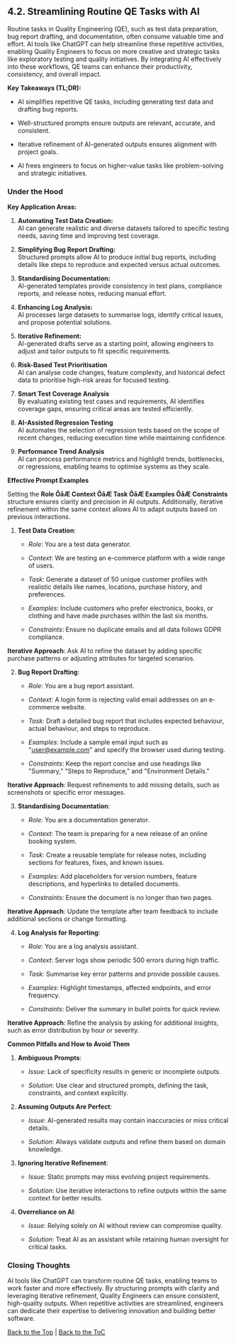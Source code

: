 ## 4.2. Streamlining Routine QE Tasks with AI

Routine tasks in Quality Engineering (QE), such as test data
preparation, bug report drafting, and documentation, often consume
valuable time and effort. AI tools like ChatGPT can help streamline
these repetitive activities, enabling Quality Engineers to focus on more
creative and strategic tasks like exploratory testing and quality
initiatives. By integrating AI effectively into these workflows, QE
teams can enhance their productivity, consistency, and overall impact.

**Key Takeaways (TL;DR):**

-   AI simplifies repetitive QE tasks, including generating test data
    and drafting bug reports.

-   Well-structured prompts ensure outputs are relevant, accurate, and
    consistent.

-   Iterative refinement of AI-generated outputs ensures alignment with
    project goals.

-   AI frees engineers to focus on higher-value tasks like
    problem-solving and strategic initiatives.

### Under the Hood

**Key Application Areas:**

1.  **Automating Test Data Creation:**\
    AI can generate realistic and diverse datasets tailored to specific
    testing needs, saving time and improving test coverage.

2.  **Simplifying Bug Report Drafting:**\
    Structured prompts allow AI to produce initial bug reports,
    including details like steps to reproduce and expected versus actual
    outcomes.

3.  **Standardising Documentation:**\
    AI-generated templates provide consistency in test plans, compliance
    reports, and release notes, reducing manual effort.

4.  **Enhancing Log Analysis:**\
    AI processes large datasets to summarise logs, identify critical
    issues, and propose potential solutions.

5.  **Iterative Refinement:**\
    AI-generated drafts serve as a starting point, allowing engineers to
    adjust and tailor outputs to fit specific requirements.

6.  **Risk-Based Test Prioritisation**\
    AI can analyse code changes, feature complexity, and historical
    defect data to prioritise high-risk areas for focused testing.

7.  **Smart Test Coverage Analysis**\
    By evaluating existing test cases and requirements, AI identifies
    coverage gaps, ensuring critical areas are tested efficiently.

8.  **AI-Assisted Regression Testing**\
    AI automates the selection of regression tests based on the scope of
    recent changes, reducing execution time while maintaining
    confidence.

9.  **Performance Trend Analysis**\
    AI can process performance metrics and highlight trends,
    bottlenecks, or regressions, enabling teams to optimise systems as
    they scale.

**Effective Prompt Examples**

Setting the **Role ÔåÆ Context ÔåÆ Task ÔåÆ Examples ÔåÆ Constraints** structure
ensures clarity and precision in AI outputs. Additionally, iterative
refinement within the same context allows AI to adapt outputs based on
previous interactions.

1.  **Test Data Creation**:

    -   *Role*: You are a test data generator.

    -   *Context*: We are testing an e-commerce platform with a wide
        range of users.

    -   *Task*: Generate a dataset of 50 unique customer profiles with
        realistic details like names, locations, purchase history, and
        preferences.

    -   *Examples*: Include customers who prefer electronics, books, or
        clothing and have made purchases within the last six months.

    -   *Constraints*: Ensure no duplicate emails and all data follows
        GDPR compliance.

**Iterative Approach**: Ask AI to refine the dataset by adding specific
purchase patterns or adjusting attributes for targeted scenarios.

2.  **Bug Report Drafting**:

    -   *Role*: You are a bug report assistant.

    -   *Context*: A login form is rejecting valid email addresses on an
        e-commerce website.

    -   *Task*: Draft a detailed bug report that includes expected
        behaviour, actual behaviour, and steps to reproduce.

    -   *Examples*: Include a sample email input such as
        "<user@example.com>" and specify the browser used during
        testing.

    -   *Constraints*: Keep the report concise and use headings like
        \"Summary,\" \"Steps to Reproduce,\" and \"Environment
        Details.\"

**Iterative Approach**: Request refinements to add missing details, such
as screenshots or specific error messages.

3.  **Standardising Documentation**:

    -   *Role*: You are a documentation generator.

    -   *Context*: The team is preparing for a new release of an online
        booking system.

    -   *Task*: Create a reusable template for release notes, including
        sections for features, fixes, and known issues.

    -   *Examples*: Add placeholders for version numbers, feature
        descriptions, and hyperlinks to detailed documents.

    -   *Constraints*: Ensure the document is no longer than two pages.

**Iterative Approach**: Update the template after team feedback to
include additional sections or change formatting.

4.  **Log Analysis for Reporting**:

    -   *Role*: You are a log analysis assistant.

    -   *Context*: Server logs show periodic 500 errors during high
        traffic.

    -   *Task*: Summarise key error patterns and provide possible
        causes.

    -   *Examples*: Highlight timestamps, affected endpoints, and error
        frequency.

    -   *Constraints*: Deliver the summary in bullet points for quick
        review.

**Iterative Approach**: Refine the analysis by asking for additional
insights, such as error distribution by hour or severity.

**Common Pitfalls and How to Avoid Them**

1.  **Ambiguous Prompts**:

    -   *Issue*: Lack of specificity results in generic or incomplete
        outputs.

    -   *Solution*: Use clear and structured prompts, defining the task,
        constraints, and context explicitly.

2.  **Assuming Outputs Are Perfect**:

    -   *Issue*: AI-generated results may contain inaccuracies or miss
        critical details.

    -   *Solution*: Always validate outputs and refine them based on
        domain knowledge.

3.  **Ignoring Iterative Refinement**:

    -   *Issue*: Static prompts may miss evolving project requirements.

    -   *Solution*: Use iterative interactions to refine outputs within
        the same context for better results.

4.  **Overreliance on AI**:

    -   *Issue*: Relying solely on AI without review can compromise
        quality.

    -   *Solution*: Treat AI as an assistant while retaining human
        oversight for critical tasks.

### Closing Thoughts

AI tools like ChatGPT can transform routine QE tasks, enabling teams to
work faster and more effectively. By structuring prompts with clarity
and leveraging iterative refinement, Quality Engineers can ensure
consistent, high-quality outputs. When repetitive activities are
streamlined, engineers can dedicate their expertise to delivering
innovation and building better software.

[Back to the Top](#) | [Back to the ToC](../README.md)